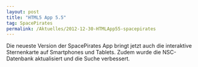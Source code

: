 ```yaml
---
layout: post
title: "HTML5 App 5.5"
tag: SpacePirates
permalink: /Aktuelles/2012-12-30-HTMLApp55-spacepirates
---
```


Die neueste Version der SpacePirates App bringt jetzt auch die interaktive Sternenkarte auf Smartphones und Tablets. Zudem wurde die NSC-Datenbank aktualisiert und die Suche verbessert.
